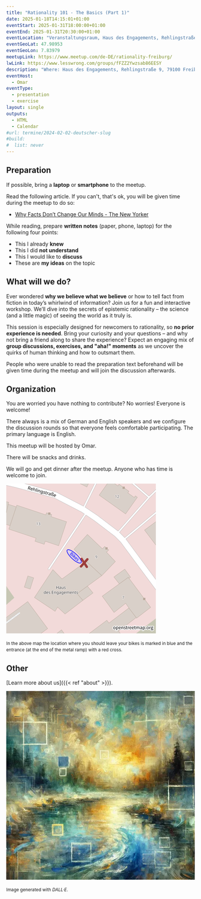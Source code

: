 ```yaml
---
title: "Rationality 101 - The Basics (Part 1)"
date: 2025-01-18T14:15:01+01:00
eventStart: 2025-01-31T18:00:00+01:00
eventEnd: 2025-01-31T20:30:00+01:00
eventLocation: "Veranstaltungsraum, Haus des Engagements, Rehlingstraße 9, 79100 Freiburg"
eventGeoLat: 47.98953
eventGeoLon: 7.83979
meetupLink: https://www.meetup.com/de-DE/rationality-freiburg/
lwLink: https://www.lesswrong.com/groups/fFZZ2Ywzsab86EESY
description: "Where: Haus des Engagements, Rehlingstraße 9, 79100 Freiburg. When: Friday, January 31st 2025 at 18:00 hours CET."
eventHost:
  - Omar
eventType:
  - presentation
  - exercise
layout: single
outputs:
  - HTML
  - Calendar
#url: termine/2024-02-02-deutscher-slug
#build:
#  list: never
---
```



## Preparation

If possible, bring a **laptop** or **smartphone** to the meetup.

Read the following article. If you can't, that's ok, you will be given time during the meetup to do so:

- [Why Facts Don’t Change Our Minds - The New Yorker](https://www.newyorker.com/magazine/2017/02/27/why-facts-dont-change-our-minds)

While reading, prepare **written notes** (paper, phone, laptop) for the following four points:

- This I already **knew**
- This I did **not understand**
- This I would like to **discuss**
- These are **my ideas** on the topic


## What will we do?

Ever wondered **why we believe what we believe** or how to tell fact from fiction in today’s whirlwind of information? Join us for a fun and interactive workshop. We’ll dive into the secrets of epistemic rationality – the science (and a little magic) of seeing the world as it truly is.

This session is especially designed for newcomers to rationality, so **no prior experience is needed**. Bring your curiosity and your questions – and why not bring a friend along to share the experience? Expect an engaging mix of **group discussions, exercises, and "aha!" moments** as we uncover the quirks of human thinking and how to outsmart them.

People who were unable to read the preparation text beforehand will be given time during the meetup and will join the discussion afterwards.


## Organization

You are worried you have nothing to contribute? No worries! Everyone is
welcome!

There always is a mix of German and English speakers and we configure the
discussion rounds so that everyone feels comfortable participating. The primary
language is English.

This meetup will be hosted by Omar.

There will be snacks and drinks.

We will go and get dinner after the meetup. Anyone who has time is welcome to
join.

![Location (Veranstaltungsraum, Haus des Engagements)](/images/hde-new-building-2.png)

<small>In the above map the location where you should leave your bikes is marked
in blue and the entrance (at the end of the metal ramp) with a red cross.</small>


## Other

[Learn more about us]({{< ref "about" >}}).

![A tranquil pond, evoking the search for truth and clarity](cover.webp "A tranquil pond, evoking the search for truth and clarity")

<small>Image generated with _DALL·E_.</small>
